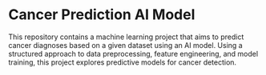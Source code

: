 # Cancer Prediction AI Model
This repository contains a machine learning project that aims to predict cancer diagnoses based on a given dataset using an AI model. Using a structured approach to data preprocessing, feature engineering, and model training, this project explores predictive models for cancer detection.
